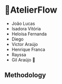 # 📍AtelierFlow
- João Lucas  
- Isadora Vitória
- Heloísa Fernanda
- Diego
- Victor Araújo
- Henrique Franca
- Rayssa
- Gil Araújo :punch:

## Methodology
 [What exactly is supposed to be here?]: # 
